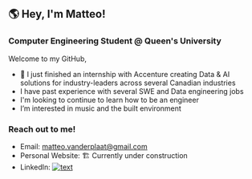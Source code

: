 ## :earth_americas: Hey, I'm Matteo! 

### Computer Engineering Student @ Queen's University

Welcome to my GitHub,
-  :milky_way: I just finished an internship with Accenture creating Data & AI solutions for industry-leaders across several Canadian industries
-  I have past experience with several SWE and Data engineering jobs
-  I'm looking to continue to learn how to be an engineer
-  I’m interested in music and the built environment
   
### Reach out to me!
- Email: matteo.vanderplaat@gmail.com
- Personal Website: :building_construction: Currently under construction
- LinkedIn: [![text](https://camo.githubusercontent.com/bbd5a3be2124528ab2064d49356ed845b5f9a05fc79c603e25c76c6601e28b67/68747470733a2f2f696d672e736869656c64732e696f2f62616467652f4c696e6b6564496e2d2532333030373742352e7376673f6c6f676f3d6c696e6b6564696e266c6f676f436f6c6f723d7768697465)](https://www.linkedin.com/in/matteo-vanderplaat/)

